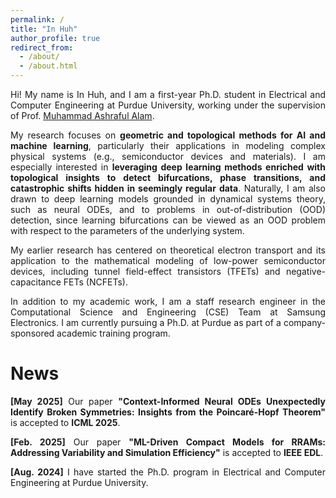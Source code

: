 ```yaml
---
permalink: /
title: "In Huh"
author_profile: true
redirect_from: 
  - /about/
  - /about.html
---
```

<p align="justify">
Hi! My name is In Huh, and I am a first-year Ph.D. student in Electrical and Computer Engineering at Purdue University, working under the supervision of Prof. <a href="https://sites.google.com/view/alam-research-group/home">Muhammad Ashraful Alam</a>.
</p>

<p align="justify">
My research focuses on <strong>geometric and topological methods for AI and machine learning</strong>, particularly their applications in modeling complex physical systems (e.g., semiconductor devices and materials). I am especially interested in <strong>leveraging deep learning methods enriched with topological insights to detect bifurcations, phase transitions, and catastrophic shifts hidden in seemingly regular data</strong>. Naturally, I am also drawn to deep learning models grounded in dynamical systems theory, such as neural ODEs, and to problems in out-of-distribution (OOD) detection, since learning bifurcations can be viewed as an OOD problem with respect to the parameters of the underlying system.
</p>

<p align="justify">
My earlier research has centered on theoretical electron transport and its application to the mathematical modeling of low-power semiconductor devices, including tunnel field-effect transistors (TFETs) and negative-capacitance FETs (NCFETs).
</p>

<p align="justify">
In addition to my academic work, I am a staff research engineer in the Computational Science and Engineering (CSE) Team at Samsung Electronics. I am currently pursuing a Ph.D. at Purdue as part of a company-sponsored academic training program.
</p>

News
======

<p align="justify">
<strong>[May 2025]</strong>
Our paper <strong>"Context-Informed Neural ODEs Unexpectedly Identify Broken Symmetries: Insights from the Poincaré-Hopf Theorem"</strong> is accepted to <strong>ICML 2025</strong>.
</p>

<p align="justify">
<strong>[Feb. 2025]</strong>
Our paper <strong>"ML-Driven Compact Models for RRAMs: Addressing Variability and Simulation Efficiency"</strong> is accepted to <strong>IEEE EDL</strong>.
</p>

<p align="justify">
<strong>[Aug. 2024]</strong>
I have started the Ph.D. program in Electrical and Computer Engineering at Purdue University.
</p>
